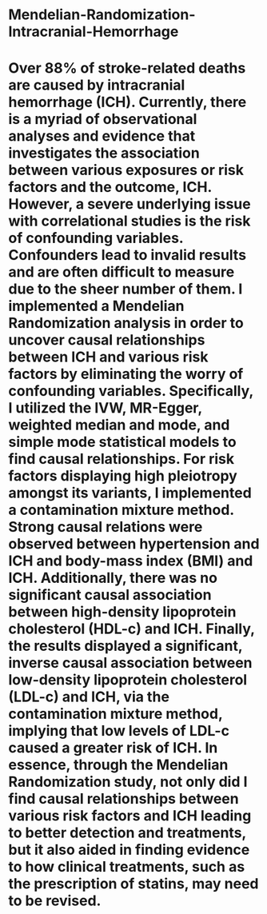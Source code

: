 # Mendelian-Randomization-Intracranial-Hemorrhage
# Over 88% of stroke-related deaths are caused by intracranial hemorrhage (ICH). Currently, there is a myriad of observational analyses and evidence that investigates the association between various exposures or risk factors and the outcome, ICH. However, a severe underlying issue with correlational studies is the risk of confounding variables. Confounders lead to invalid results and are often difficult to measure due to the sheer number of them. I implemented a Mendelian Randomization analysis in order to uncover causal relationships between ICH and various risk factors by eliminating the worry of confounding variables. Specifically, I utilized the IVW, MR-Egger, weighted median and mode, and simple mode statistical models to find causal relationships. For risk factors displaying high pleiotropy amongst its variants, I implemented a contamination mixture method. Strong causal relations were observed between hypertension and ICH and body-mass index (BMI) and ICH. Additionally, there was no significant causal association between high-density lipoprotein cholesterol (HDL-c) and ICH. Finally, the results displayed a significant, inverse causal association between low-density lipoprotein cholesterol (LDL-c) and ICH, via the contamination mixture method, implying that low levels of LDL-c caused a greater risk of ICH. In essence, through the Mendelian Randomization study, not only did I find causal relationships between various risk factors and ICH leading to better detection and treatments, but it also aided in finding evidence to how clinical treatments, such as the prescription of statins, may need to be revised.
